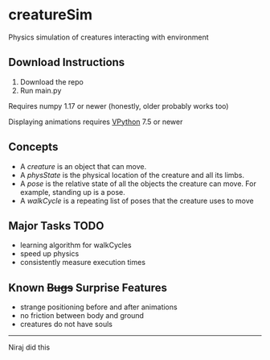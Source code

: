 # creatureSim
Physics simulation of creatures interacting with environment

## Download Instructions
1. Download the repo
2. Run main.py

Requires numpy 1.17 or newer (honestly, older probably works too)

Displaying animations requires [VPython](https://vpython.org/) 7.5 or newer


## Concepts
- A *creature* is an object that can move.
- A *physState* is the physical location of the creature and all its limbs.
- A *pose* is the relative state of all the objects the creature can move. For example, standing up is a pose.
- A *walkCycle* is a repeating list of poses that the creature uses to move

## Major Tasks TODO
- learning algorithm for walkCycles
- speed up physics
- consistently measure execution times

## Known ~~Bugs~~ Surprise Features
- strange positioning before and after animations
- no friction between body and ground
- creatures do not have souls

---
Niraj did this
